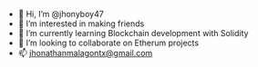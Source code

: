 - 👋 Hi, I’m @jhonyboy47
- 🤩 I’m interested in making friends
- 🌱 I’m currently learning Blockchain development with Solidity
- 💞️ I’m looking to collaborate on Etherum projects
- 📫 jhonathanmalagontx@gmail.com

<!---
jhonyboy47/jhonyboy47 is a ✨ special ✨ repository because its `README.md` (this file) appears on your GitHub profile.
You can click the Preview link to take a look at your changes.
--->
